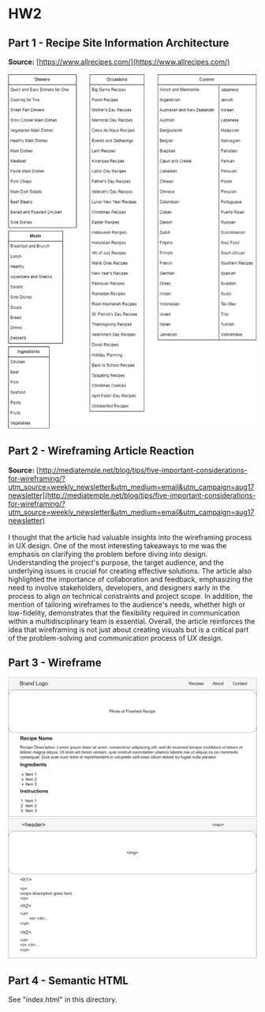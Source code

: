 # HW2
## Part 1 - Recipe Site Information Architecture
**Source:** [https://www.allrecipes.com/](https://www.allrecipes.com/) <br><br>
![Information Architecture of allrecipes.com](./img/info_arch.png "Information Architecture of allrecipes.com")
## Part 2 - Wireframing Article Reaction
**Source:** [http://mediatemple.net/blog/tips/five-important-considerations-for-wireframing/?utm_source=weekly_newsletter&utm_medium=email&utm_campaign=aug17newsletter](http://mediatemple.net/blog/tips/five-important-considerations-for-wireframing/?utm_source=weekly_newsletter&utm_medium=email&utm_campaign=aug17newsletter) <br><br>
I thought that the article had valuable insights into the wireframing process in UX design.  One of the most interesting takeaways to me was the emphasis on clarifying the problem before diving into design.  Understanding the project's purpose, the target audience, and the underlying issues is crucial for creating effective solutions.  The article also highlighted the importance of collaboration and feedback, emphasizing the need to involve stakeholders, developers, and designers early in the process to align on technical constraints and project scope.  In addition, the mention of tailoring wireframes to the audience's needs, whether high or low-fidelity, demonstrates that the flexibility required in communication within a multidisciplinary team is essential.  Overall, the article reinforces the idea that wireframing is not just about creating visuals but is a critical part of the problem-solving and communication process of UX design.
## Part 3 - Wireframe
![Wireframe](./img/wireframe.png "Wireframe")
![Semantic HTML](./img/semantic_html.png "Semantic HTML")
## Part 4 - Semantic HTML
See "index.html" in this directory.
